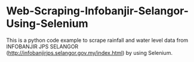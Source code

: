 # Web-Scraping-Infobanjir-Selangor-Using-Selenium
This is a python code example to scrape rainfall and water level data from INFOBANJIR JPS SELANGOR (http://infobanjirjps.selangor.gov.my/index.html) by using Selenium.
